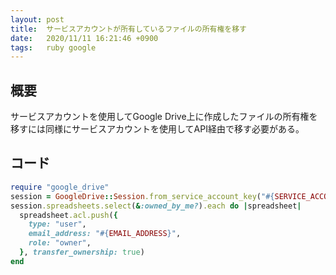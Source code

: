 ```yaml
---
layout: post
title:  サービスアカウントが所有しているファイルの所有権を移す
date:   2020/11/11 16:21:46 +0900
tags:   ruby google
---
```


## 概要

サービスアカウントを使用してGoogle Drive上に作成したファイルの所有権を移すには同様にサービスアカウントを使用してAPI経由で移す必要がある。

## コード

```rb
require "google_drive"
session = GoogleDrive::Session.from_service_account_key("#{SERVICE_ACCOUNT_KEY}")
session.spreadsheets.select(&:owned_by_me?).each do |spreadsheet|
  spreadsheet.acl.push({
    type: "user",
    email_address: "#{EMAIL_ADDRESS}",
    role: "owner",
  }, transfer_ownership: true)
end
```
